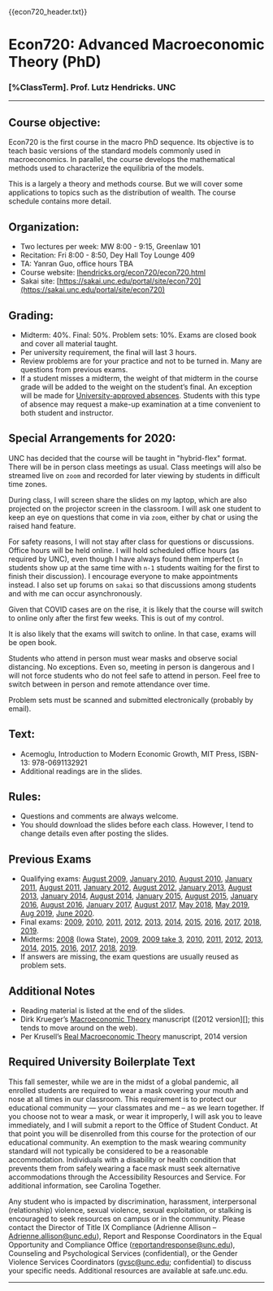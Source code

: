{{econ720_header.txt}}


# Econ720: Advanced Macroeconomic Theory (PhD)

### [%ClassTerm]. Prof. Lutz Hendricks. UNC

-----------------

## Course objective:

Econ720 is the first course in the macro PhD sequence. Its objective is to teach basic versions of the standard models commonly used in macroeconomics. In parallel, the course develops the mathematical methods used to characterize the equilibria of the models. 

This is a largely a theory and methods course. But we will cover some applications to topics such as the distribution of wealth. The course schedule contains more detail.

## Organization:

* Two lectures per week: MW 8:00 - 9:15, Greenlaw 101
* Recitation: Fri 8:00 - 8:50, Dey Hall Toy Lounge 409
* TA: Yanran Guo, office hours TBA
* Course website: [lhendricks.org/econ720/econ720.html](lhendricks.org/econ720/econ720.html)
* Sakai site: [https://sakai.unc.edu/portal/site/econ720](https://sakai.unc.edu/portal/site/econ720)

## Grading:

* Midterm: 40%. Final: 50%. Problem sets: 10%. Exams are closed book and cover all material taught.
* Per university requirement, the final will last 3 hours.
* Review problems are for your practice and not to be turned in. Many are questions from previous exams.
* If a student misses a midterm, the weight of that midterm in the course grade will be added to the weight on the student’s final.  An exception will be made for [University-approved absences](http://catalog.unc.edu/policies-procedures/attendance-grading-examination/). Students with this type of absence may request a make-up examination at a time convenient to both student and instructor.

## Special Arrangements for 2020:

UNC has decided that the course will be taught in "hybrid-flex" format. There will be in person class meetings as usual. Class meetings will also be streamed live on `zoom` and recorded for later viewing by students in difficult time zones.

During class, I will screen share the slides on my laptop, which are also projected on the projector screen in the classroom. I will ask one student to keep an eye on questions that come in via `zoom`, either by chat or using the raised hand feature.

For safety reasons, I will not stay after class for questions or discussions. Office hours will be held online. I will hold scheduled office hours (as required by UNC), even though I have always found them imperfect (`n` students show up at the same time with `n-1` students waiting for the first to finish their discussion). I encourage everyone to make appointments instead. I also set up forums on `sakai` so that discussions among students and with me can occur asynchronously.

Given that COVID cases are on the rise, it is likely that the course will switch to online only after the first few weeks. This is out of my control.

It is also likely that the exams will switch to online. In that case, exams will be open book.

Students who attend in person must wear masks and observe social distancing. No exceptions. Even so, meeting in person is dangerous and I will not force students who do not feel safe to attend in person. Feel free to switch between in person and remote attendance over time.

Problem sets must be scanned and submitted electronically (probably by email).

## Text:

* Acemoglu, Introduction to Modern Economic Growth, MIT Press, ISBN-13: 978-0691132921
* Additional readings are in the slides.

## Rules:

* Questions and comments are always welcome.
* You should download the slides before each class. However, I tend to change details even after posting the slides.

## Previous Exams ##

* Qualifying exams: [August 2009][], [January 2010][], [August 2010][], [January 2011][], [August 2011][], [January 2012][], [August 2012][],
[January 2013][], [August 2013][], [January 2014][], [August 2014][], [January 2015][], [August 2015](exams/Quals_2015_Aug.pdf), [January 2016][], [August 2016][], [January 2017][], [August 2017](exams/Quals_2017_Aug.pdf), [May 2018](exams/Quals_2018_May.pdf), [May 2019](exams/Quals_2019_May.pdf), [Aug 2019](exams/Quals_2019_Aug.pdf), [June 2020](exams/Quals_2020_June.pdf).
* Final exams: [2009][fin2009], [2010][fin2010], [2011][fin2011], [2012][fin2012], [2013][fin2013], [2014][fin2014], [2015](exams/final2015_720.pdf), [2016](exams/final2016_720.pdf), [2017](exams/final2017_720.pdf), [2018](exams/final2018_720.pdf), [2019](exams/final2019_720.pdf). 
* Midterms: [2008][mid2008] (Iowa State), [2009][mid2009], [2009 take 3][mid2009 take 3], [2010][mid2010], [2011][mid2011], [2012][mid2012], [2013][mid2013], [2014][mid2014], [2015](exams/midterm2015_720.pdf), [2016](exams/midterm2016_720.pdf), [2017](exams/midterm2017_720.pdf), [2018](exams/midterm2018_720.pdf), [2019](exams/midterm2019_720.pdf).  
* If answers are missing, the exam questions are usually reused as problem sets. 

## Additional Notes ##

* Reading material is listed at the end of the slides.
* Dirk Krueger’s [Macroeconomic Theory][] manuscript ([2012 version][]; this tends to move around on the web).
* Per Krusell’s [Real Macroeconomic Theory][] manuscript, 2014 version  


## Required University Boilerplate Text

This fall semester, while we are in the midst of a global pandemic, all enrolled students are required to wear a mask covering your mouth and nose at all times in our classroom. This requirement is to protect our educational community — your classmates and me – as we learn together. If you choose not to wear a mask, or wear it improperly, I will ask you to leave immediately, and I will submit a report to the Office of Student Conduct.  At that point you will be disenrolled from this course for the protection of our educational community. An exemption to the mask wearing community standard will not typically be considered to be a reasonable accommodation. Individuals with a disability or health condition that prevents them from safely wearing a face mask must seek alternative accommodations through the Accessibility Resources and Service. For additional information, see Carolina Together.

Any student who is impacted by discrimination, harassment, interpersonal (relationship) violence, sexual violence, sexual exploitation, or stalking is encouraged to seek resources on campus or in the community. Please contact the Director of Title IX Compliance (Adrienne Allison – Adrienne.allison@unc.edu), Report and Response Coordinators in the Equal Opportunity and Compliance Office (reportandresponse@unc.edu), Counseling and Psychological Services (confidential), or the Gender Violence Services Coordinators (gvsc@unc.edu; confidential) to discuss your specific needs. Additional resources are available at safe.unc.edu.


-----------

[Macroeconomic Theory]: http://www.ssc.wisc.edu/~aseshadr/econ714/MacroTheory.pdf
[Real Macroeconomic Theory]: https://www.sas.upenn.edu/~vr0j/oldteaching/704-18/newmanu.pdf


  [August 2009]: exams/Quals_2009_Aug.pdf
  [January 2010]: exams/Quals_2010_Jan.pdf
  [August 2010]: exams/Quals_2010_Aug.pdf
  [January 2011]: exams/Quals_2011_Jan.pdf
  [August 2011]: exams/Quals_2011_Aug.pdf
  [January 2012]: exams/Quals_2012_Jan.pdf
  [August 2012]: exams/Quals_2012_Aug.pdf
  [January 2013]: exams/Quals_2013_Jan.pdf
  [August 2013]: exams/Quals_2013_Aug.pdf
  [January 2014]: exams/Quals_2014_Jan.pdf
  [August 2014]: exams/Quals_2014_Aug.pdf
  [January 2015]: exams/Quals_2015_Jan.pdf
  [January 2016]: exams/Quals_2016_Jan.pdf
  [August 2016]: exams/Quals_2016_Aug.pdf
[January 2017]: exams/Quals_2017_Jan.pdf
  [fin2009]: exams/final2009_720.pdf
  [fin2010]: exams/final2010_720.pdf
  [fin2011]: exams/final2011_720.pdf
  [fin2012]: exams/final2012_720.pdf
  [fin2013]: exams/final2013_720.pdf
  [fin2014]: exams/final2014_720.pdf
  [mid2008]: exams/Midterm2008_602.pdf
  [mid2009]: exams/Midterm2009_720.pdf
  [mid2009 take 3]: exams/Midterm3_2009_720.pdf
  [mid2010]: exams/midterm2010_720.pdf
  [mid2011]: exams/midterm2011_720.pdf
  [mid2012]: exams/midterm2012_720.pdf
  [mid2013]: exams/midterm2013_720.pdf
  [mid2014]: exams/midterm2014_720.pdf


